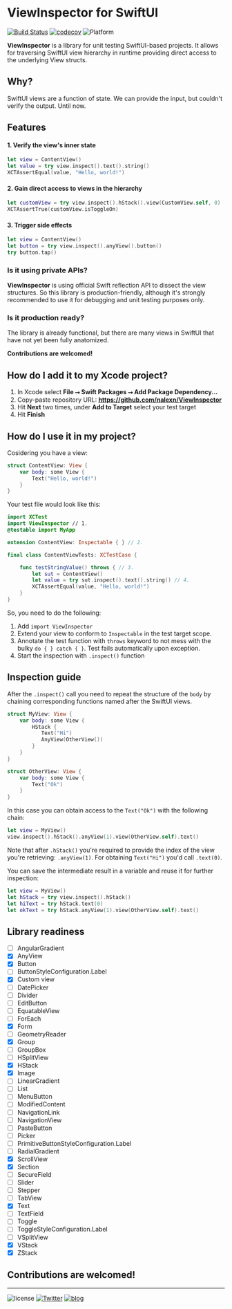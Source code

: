 # ViewInspector for SwiftUI

[![Build Status](https://travis-ci.com/nalexn/ViewInspector.svg?branch=master)](https://travis-ci.com/nalexn/ViewInspector) [![codecov](https://codecov.io/gh/nalexn/ViewInspector/branch/master/graph/badge.svg)](https://codecov.io/gh/nalexn/ViewInspector) ![Platform](https://img.shields.io/badge/platform-ios%20%7C%20tvos%20%7C%20watchos%20%7C%20macos-lightgrey)

**ViewInspector** is a library for unit testing SwiftUI-based projects.
It allows for traversing SwiftUI view hierarchy in runtime providing direct access to the underlying View structs.

## Why?

SwiftUI views are a function of state. We can provide the input, but couldn't verify the output. Until now.

## Features

#### 1. Verify the view's inner state

```swift
let view = ContentView()
let value = try view.inspect().text().string()
XCTAssertEqual(value, "Hello, world!")
```

#### 2. Gain direct access to views in the hierarchy

```swift
let customView = try view.inspect().hStack().view(CustomView.self, 0)
XCTAssertTrue(customView.isToggleOn)
```

#### 3. Trigger side effects

```swift
let view = ContentView()
let button = try view.inspect().anyView().button()
try button.tap()
```

### Is it using private APIs?

**ViewInspector** is using official Swift reflection API to dissect the view structures. So this library is production-friendly, although it's strongly recommended to use it for debugging and unit testing purposes only.

### Is it production ready?

The library is already functional, but there are many views in SwiftUI that have not yet been fully anatomized.

**Contributions are welcomed!**

## How do I add it to my Xcode project?

1. In Xcode select **File ⭢ Swift Packages ⭢ Add Package Dependency...**
2. Copy-paste repository URL: **https://github.com/nalexn/ViewInspector**
3. Hit **Next** two times, under **Add to Target** select your test target
4. Hit **Finish**

## How do I use it in my project?

Cosidering you have a view:

```swift
struct ContentView: View {
    var body: some View {
        Text("Hello, world!")
    }
}
```
Your test file would look like this:

```swift
import XCTest
import ViewInspector // 1.
@testable import MyApp

extension ContentView: Inspectable { } // 2.

final class ContentViewTests: XCTestCase {

    func testStringValue() throws { // 3.
        let sut = ContentView()
        let value = try sut.inspect().text().string() // 4.
        XCTAssertEqual(value, "Hello, world!")
    }
}
```
So, you need to do the following:

1. Add `import ViewInspector`
2. Extend your view to conform to `Inspectable` in the test target scope.
3. Annotate the test function with `throws` keyword to not mess with the bulky `do { } catch { }`. Test fails automatically upon exception.
4. Start the inspection with `.inspect()` function

## Inspection guide

After the `.inspect()` call you need to repeat the structure of the `body` by chaining corresponding functions named after the SwiftUI views.

```swift
struct MyView: View {
    var body: some View {
        HStack {
           Text("Hi")
           AnyView(OtherView())
        }
    }
}

struct OtherView: View {
    var body: some View {
        Text("Ok")
    }
}
```

In this case you can obtain access to the `Text("Ok")` with the following chain:

```swift
let view = MyView()
view.inspect().hStack().anyView(1).view(OtherView.self).text()
```

Note that after `.hStack()` you're required to provide the index of the view you're retrieving: `.anyView(1)`. For obtaining `Text("Hi")` you'd call `.text(0)`.

You can save the intermediate result in a variable and reuse it for further inspection:

```swift
let view = MyView()
let hStack = try view.inspect().hStack()
let hiText = try hStack.text(0)
let okText = try hStack.anyView(1).view(OtherView.self).text()
```

## Library readiness

- [ ] AngularGradient
- [x] AnyView
- [x] Button
- [ ] ButtonStyleConfiguration.Label
- [x] Custom view
- [ ] DatePicker
- [ ] Divider
- [ ] EditButton
- [ ] EquatableView
- [ ] ForEach
- [x] Form
- [ ] GeometryReader
- [x] Group
- [ ] GroupBox
- [ ] HSplitView
- [x] HStack
- [x] Image
- [ ] LinearGradient
- [ ] List
- [ ] MenuButton
- [ ] ModifiedContent
- [ ] NavigationLink
- [ ] NavigationView
- [ ] PasteButton
- [ ] Picker
- [ ] PrimitiveButtonStyleConfiguration.Label
- [ ] RadialGradient
- [x] ScrollView
- [x] Section
- [ ] SecureField
- [ ] Slider
- [ ] Stepper
- [ ] TabView
- [x] Text
- [ ] TextField
- [ ] Toggle
- [ ] ToggleStyleConfiguration.Label
- [ ] VSplitView
- [x] VStack
- [x] ZStack

## Contributions are welcomed!

---

![license](https://img.shields.io/badge/license-mit-brightgreen) [![Twitter](https://img.shields.io/badge/twitter-nallexn-blue)](https://twitter.com/nallexn) [![blog](https://img.shields.io/badge/blog-medium-red)](https://medium.com/@nalexn)